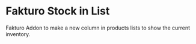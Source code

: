 # Fakturo Stock in List

Fakturo Addon to make a new column in products lists to show the current inventory.
